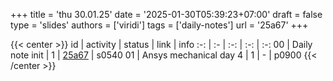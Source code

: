 +++
title = 'thu 30.01.25'
date = '2025-01-30T05:39:23+07:00'
draft = false
type = 'slides'
authors = ['viridi']
tags = ['daily-notes']
url = '25a67'
+++

{{< center >}}
id | activity | status | link | info
:-: | :- | :-: | :-: | :-:
00 | Daily note init        | 1 | [25a67](/rusn/25a67) | s0540
01 | Ansys mechanical day 4 | 1 | - | p0900
{{< /center >}}
